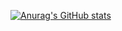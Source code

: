 [![Anurag's GitHub stats](https://github-readme-stats.vercel.app/api?username=tuinboondev&theme=dark)](https://github.com/anuraghazra/github-readme-stats)
